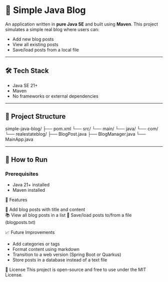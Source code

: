 # 📝 Simple Java Blog

An application written in **pure Java SE** and built using **Maven**. This project simulates a simple real blog where users can:

- Add new blog posts
- View all existing posts
- Save/load posts from a local file

---

## 🛠 Tech Stack

- Java SE 21+
- Maven
- No frameworks or external dependencies

---

## 📂 Project Structure
simple-java-blog/
├── pom.xml
└── src/
└── main/
└── java/
└── com/
└── realestateblog/
├── BlogPost.java
├── BlogManager.java
└── MainApp.java

---

## 🚀 How to Run

### Prerequisites
- Java 21+ installed
- Maven installed

📘 Features

  📝 Add blog posts with title and content  
  📚 View all blog posts in a list
  💾 Save/load posts to/from a file (blogposts.txt)

📈 Future Improvements
 - Add categories or tags
 - Format content using markdown
 - Transition to a web version (Spring Boot or Quarkus)
 - Store posts in a database instead of a text file

📄 License
This project is open-source and free to use under the MIT License.
